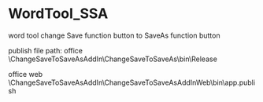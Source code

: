 # WordTool_SSA
word tool change Save function button to  SaveAs  function button

publish file path:
office 
\ChangeSaveToSaveAsAddIn\ChangeSaveToSaveAs\bin\Release

office web
\ChangeSaveToSaveAsAddIn\ChangeSaveToSaveAsAddInWeb\bin\app.publish
